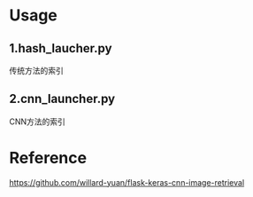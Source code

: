 # Usage
1.hash_laucher.py
----
传统方法的索引
   
   
2.cnn_launcher.py
----
CNN方法的索引













# Reference
https://github.com/willard-yuan/flask-keras-cnn-image-retrieval
